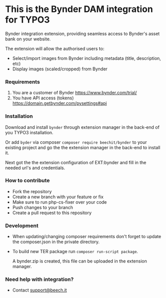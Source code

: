 This is the Bynder DAM integration for TYPO3
====

Bynder integration extension, providing seamless access to Bynder's asset bank on your website.

The extension will allow the authorised users to:

- Select/import images from Bynder including metadata (title, description, etc)
- Display images (scaled/cropped) from Bynder


### Requirements

1) You are a customer of Bynder https://www.bynder.com/trial/
2) You have API access (tokens) https://domain.getbynder.com/pysettings#api


### Installation

Download and install `bynder` through extension manager in the back-end of you TYPO3 installation.

Or add `byder` via composer `composer require beechit/bynder` to your existing
project and go the the extension manager in the back-end to install it.

Next got the the extension configuration of EXT:bynder and fill in the needed url's and credentials.

### How to contribute

- Fork the repository
- Create a new branch with your feature or fix
- Make sure to run php-cs-fixer over your code
- Push changes to your branch
- Create a pull request to this repository


### Development

- When updating/changing composer requirements don't forget to update the composer.json in the private directory. 
- To build new TER package run `composer run-script package`. 
  
  A bynder.zip is created, this file can be uploaded in the extension manager.


### Need help with integration?

- Contact support@beech.it
 

